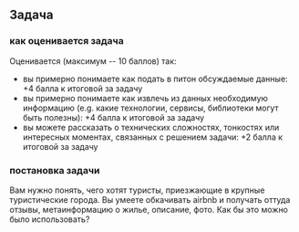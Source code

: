 ## Задача
### как оценивается задача
Оценивается (максимум -- 10 баллов) так:
* вы примерно понимаете как подать в питон обсуждаемые данные: +4 балла к итоговой за задачу
* вы примерно понимаете как извлечь из данных необходимую информацию (e.g. какие технологии, сервисы, библиотеки могут быть полезны): +4 балла к итоговой за задачу
* вы можете рассказать о технических сложностях, тонкостях или интересных моментах, связанных с решением задачи: +2 балла к итоговой за задачу

### постановка задачи
Вам нужно понять, чего хотят туристы, приезжающие в крупные туристические города.
Вы умеете обкачивать airbnb и получать оттуда отзывы, метаинформацию о жилье, описание, фото.
Как бы это можно было использовать?